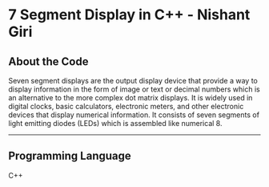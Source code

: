 # 7 Segment Display in C++ - Nishant Giri

## About the Code

Seven segment displays are the output display device that provide a way to display information in the form of image or text or decimal numbers which is an alternative to the more complex dot matrix displays. It is widely used in digital clocks, basic calculators, electronic meters, and other electronic devices that display numerical information. It consists of seven segments of light emitting diodes (LEDs) which is assembled like numerical 8.

---

## Programming Language

C++